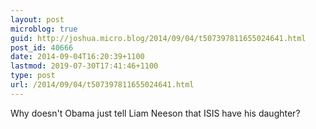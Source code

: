 ```yaml
---
layout: post
microblog: true
guid: http://joshua.micro.blog/2014/09/04/t507397811655024641.html
post_id: 40666
date: 2014-09-04T16:20:39+1100
lastmod: 2019-07-30T17:41:46+1100
type: post
url: /2014/09/04/t507397811655024641.html
---
```

Why doesn't Obama just tell Liam Neeson that ISIS have his daughter?
